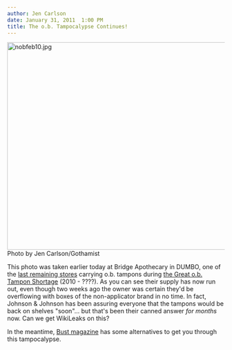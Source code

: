```yaml
---
author: Jen Carlson
date: January 31, 2011  1:00 PM
title: The o.b. Tampocalypse Continues!
---
```


<p><span class="mt-enclosure mt-enclosure-image" style="display: inline;"> <img alt="nobfeb10.jpg" src="https://web.archive.org/web/20120118003235im_/http://gothamist.com/attachments/arts_jen/nobfeb10.jpg" width="640" height="480" class="image-none"> </span><br>
<span class="photo_caption">Photo by Jen Carlson/Gothamist</span></p>

<p>This photo was taken earlier today at Bridge Apothecary in DUMBO, one of the <a href="https://web.archive.org/web/20120118003235/http://gothamist.com/2011/01/19/tampons.php">last remaining stores</a> carrying o.b. tampons during <a href="https://web.archive.org/web/20120118003235/http://gothamist.com/2011/01/19/tampons.php">the Great o.b. Tampon Shortage</a> (2010 - ????). As you can see their supply has now run out, even though two weeks ago the owner was certain they&apos;d be overflowing with boxes of the non-applicator brand in no time. In fact, Johnson &amp; Johnson has been assuring everyone that the tampons would be back on shelves &quot;soon&quot;... but that&apos;s been their canned answer <em>for months</em> now. Can we get WikiLeaks on this?</p>

<p>In the meantime, <a href="https://web.archive.org/web/20120118003235/http://www.bust.com/blog/2011/01/26/tampon-tv-marketing-ob-and-alternatives-to-consider.html">Bust magazine</a> has some alternatives to get you through this tampocalypse.</p>